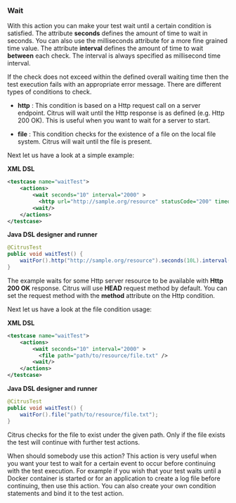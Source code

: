 ### Wait

With this action you can make your test wait until a certain condition is satisfied. The attribute **seconds** defines the amount of time to wait in seconds. You can also use the milliseconds attribute for a more fine grained time value. The attribute **interval** defines the amount of time to wait **between** each check. The interval is always specified as millisecond time interval.

If the check does not exceed within the defined overall waiting time then the test execution fails with an appropriate error message. There are different types of conditions to check.

*  **http** : This condition is based on a Http request call on a server endpoint. Citrus will wait until the Http response is as defined (e.g. Http 200 OK). This is useful when you want to wait for a server to start.

*  **file** : This condition checks for the existence of a file on the local file system. Citrus will wait until the file is present.



Next let us have a look at a simple example:

**XML DSL** 

```xml
<testcase name="waitTest">
    <actions>
        <wait seconds="10" interval="2000" >
          <http url="http://sample.org/resource" statusCode="200" timeout="2000" />
        <wait/>
    </actions>
</testcase>
```

**Java DSL designer and runner** 

```java
@CitrusTest
public void waitTest() {
    waitFor().http("http://sample.org/resource").seconds(10L).interval(2000L);
}
```

The example waits for some Http server resource to be available with **Http 200 OK** response. Citrus will use **HEAD** request method by default. You can set the request method with the **method** attribute on the Http condition.

Next let us have a look at the file condition usage:

**XML DSL** 

```xml
<testcase name="waitTest">
    <actions>
        <wait seconds="10" interval="2000" >
          <file path="path/to/resource/file.txt" />
        <wait/>
    </actions>
</testcase>
```

**Java DSL designer and runner** 

```java
@CitrusTest
public void waitTest() {
    waitFor().file("path/to/resource/file.txt");
}
```

Citrus checks for the file to exist under the given path. Only if the file exists the test will continue with further test actions.

When should somebody use this action? This action is very useful when you want your test to wait for a certain event to occur before continuing with the test execution. For example if you wish that your test waits until a Docker container is started or for an application to create a log file before continuing, then use this action. You can also create your own condition statements and bind it to the test action.

